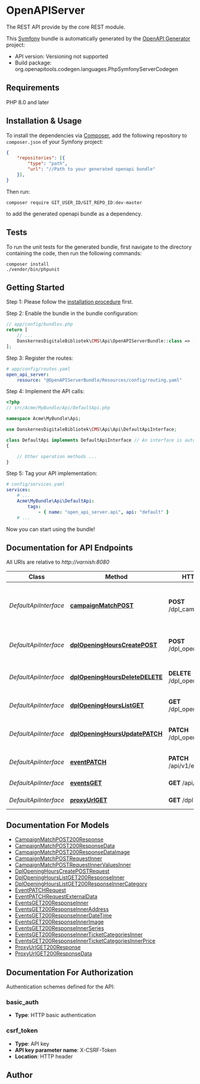 # OpenAPIServer
The REST API provide by the core REST module.

This [Symfony](https://symfony.com/) bundle is automatically generated by the [OpenAPI Generator](https://openapi-generator.tech) project:

- API version: Versioning not supported
- Build package: org.openapitools.codegen.languages.PhpSymfonyServerCodegen

## Requirements

PHP 8.0 and later

## Installation & Usage

To install the dependencies via [Composer](http://getcomposer.org/), add the following repository to `composer.json` of your Symfony project:

```json
{
    "repositories": [{
        "type": "path",
        "url": "//Path to your generated openapi bundle"
    }],
}
```

Then run:

```
composer require GIT_USER_ID/GIT_REPO_ID:dev-master
```

to add the generated openapi bundle as a dependency.

## Tests

To run the unit tests for the generated bundle, first navigate to the directory containing the code, then run the following commands:

```
composer install
./vendor/bin/phpunit
```


## Getting Started

Step 1: Please follow the [installation procedure](#installation--usage) first.

Step 2: Enable the bundle in the bundle configuration:

```php
// app/config/bundles.php
return [
    // ...
    DanskernesDigitaleBibliotek\CMS\Api\OpenAPIServerBundle::class => ['all' => true],
];
```

Step 3: Register the routes:

```yaml
# app/config/routes.yaml
open_api_server:
    resource: "@OpenAPIServerBundle/Resources/config/routing.yaml"
```

Step 4: Implement the API calls:

```php
<?php
// src/Acme/MyBundle/Api/DefaultApi.php

namespace Acme\MyBundle\Api;

use DanskernesDigitaleBibliotek\CMS\Api\Api\DefaultApiInterface;

class DefaultApi implements DefaultApiInterface // An interface is autogenerated
{

    // Other operation methods ...
}
```

Step 5: Tag your API implementation:

```yaml
# config/services.yaml
services:
    # ...
    Acme\MyBundle\Api\DefaultApi:
        tags:
            - { name: "open_api_server.api", api: "default" }
    # ...
```

Now you can start using the bundle!


## Documentation for API Endpoints

All URIs are relative to *http://varnish:8080*

Class | Method | HTTP request | Description
------------ | ------------- | ------------- | -------------
*DefaultApiInterface* | [**campaignMatchPOST**](docs/Api/DefaultApiInterface.md#campaignmatchpost) | **POST** /dpl_campaign/match | Get campaign matching search result facets
*DefaultApiInterface* | [**dplOpeningHoursCreatePOST**](docs/Api/DefaultApiInterface.md#dplopeninghourscreatepost) | **POST** /dpl_opening_hours | Create individual opening hours
*DefaultApiInterface* | [**dplOpeningHoursDeleteDELETE**](docs/Api/DefaultApiInterface.md#dplopeninghoursdeletedelete) | **DELETE** /dpl_opening_hours/{id} | Delete individual opening hours
*DefaultApiInterface* | [**dplOpeningHoursListGET**](docs/Api/DefaultApiInterface.md#dplopeninghourslistget) | **GET** /dpl_opening_hours | List all opening hours
*DefaultApiInterface* | [**dplOpeningHoursUpdatePATCH**](docs/Api/DefaultApiInterface.md#dplopeninghoursupdatepatch) | **PATCH** /dpl_opening_hours/{id} | Update individual opening hours
*DefaultApiInterface* | [**eventPATCH**](docs/Api/DefaultApiInterface.md#eventpatch) | **PATCH** /api/v1/events/{uuid} | Update single events
*DefaultApiInterface* | [**eventsGET**](docs/Api/DefaultApiInterface.md#eventsget) | **GET** /api/v1/events | Retrieve all events
*DefaultApiInterface* | [**proxyUrlGET**](docs/Api/DefaultApiInterface.md#proxyurlget) | **GET** /dpl-url-proxy | Generate proxy url


## Documentation For Models

 - [CampaignMatchPOST200Response](docs/Model/CampaignMatchPOST200Response.md)
 - [CampaignMatchPOST200ResponseData](docs/Model/CampaignMatchPOST200ResponseData.md)
 - [CampaignMatchPOST200ResponseDataImage](docs/Model/CampaignMatchPOST200ResponseDataImage.md)
 - [CampaignMatchPOSTRequestInner](docs/Model/CampaignMatchPOSTRequestInner.md)
 - [CampaignMatchPOSTRequestInnerValuesInner](docs/Model/CampaignMatchPOSTRequestInnerValuesInner.md)
 - [DplOpeningHoursCreatePOSTRequest](docs/Model/DplOpeningHoursCreatePOSTRequest.md)
 - [DplOpeningHoursListGET200ResponseInner](docs/Model/DplOpeningHoursListGET200ResponseInner.md)
 - [DplOpeningHoursListGET200ResponseInnerCategory](docs/Model/DplOpeningHoursListGET200ResponseInnerCategory.md)
 - [EventPATCHRequest](docs/Model/EventPATCHRequest.md)
 - [EventPATCHRequestExternalData](docs/Model/EventPATCHRequestExternalData.md)
 - [EventsGET200ResponseInner](docs/Model/EventsGET200ResponseInner.md)
 - [EventsGET200ResponseInnerAddress](docs/Model/EventsGET200ResponseInnerAddress.md)
 - [EventsGET200ResponseInnerDateTime](docs/Model/EventsGET200ResponseInnerDateTime.md)
 - [EventsGET200ResponseInnerImage](docs/Model/EventsGET200ResponseInnerImage.md)
 - [EventsGET200ResponseInnerSeries](docs/Model/EventsGET200ResponseInnerSeries.md)
 - [EventsGET200ResponseInnerTicketCategoriesInner](docs/Model/EventsGET200ResponseInnerTicketCategoriesInner.md)
 - [EventsGET200ResponseInnerTicketCategoriesInnerPrice](docs/Model/EventsGET200ResponseInnerTicketCategoriesInnerPrice.md)
 - [ProxyUrlGET200Response](docs/Model/ProxyUrlGET200Response.md)
 - [ProxyUrlGET200ResponseData](docs/Model/ProxyUrlGET200ResponseData.md)


## Documentation For Authorization


Authentication schemes defined for the API:
### basic_auth

- **Type**: HTTP basic authentication

### csrf_token

- **Type**: API key
- **API key parameter name**: X-CSRF-Token
- **Location**: HTTP header


## Author



